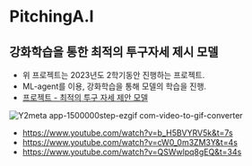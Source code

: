 # PitchingA.I

## 강화학습을 통한 최적의 투구자세 제시 모델
- 위 프로젝트는 2023년도 2학기동안 진행하는 프로젝트.
- ML-agent를 이용, 강화학습을 통해 모델의 학습을 진행.
- [프로젝트 - 최적의 투구 자세 제안 모델](https://www.notion.so/bjh7536/ML-Agent-a8382e7fba6e48ba989b0a7dde9a2069)

![Y2meta app-1500000step-ezgif com-video-to-gif-converter](https://github.com/user-attachments/assets/f841425b-1ca8-421c-b7af-98f4bb578df5)


- https://www.youtube.com/watch?v=b_H5BVYRV5k&t=7s
- https://www.youtube.com/watch?v=cW0_0m3ZM3Y&t=4s
- https://www.youtube.com/watch?v=QSWwlpq8gEQ&t=34s
